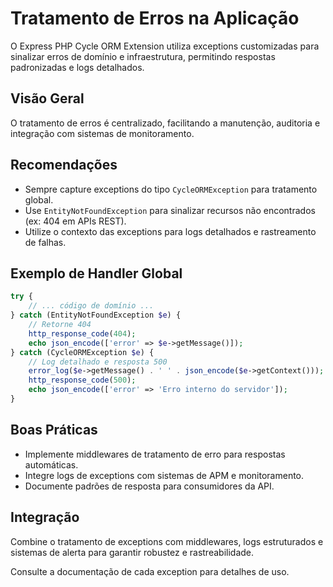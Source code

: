 # Tratamento de Erros na Aplicação

O Express PHP Cycle ORM Extension utiliza exceptions customizadas para sinalizar erros de domínio e infraestrutura, permitindo respostas padronizadas e logs detalhados.

## Visão Geral
O tratamento de erros é centralizado, facilitando a manutenção, auditoria e integração com sistemas de monitoramento.

## Recomendações
- Sempre capture exceptions do tipo `CycleORMException` para tratamento global.
- Use `EntityNotFoundException` para sinalizar recursos não encontrados (ex: 404 em APIs REST).
- Utilize o contexto das exceptions para logs detalhados e rastreamento de falhas.

## Exemplo de Handler Global
```php
try {
    // ... código de domínio ...
} catch (EntityNotFoundException $e) {
    // Retorne 404
    http_response_code(404);
    echo json_encode(['error' => $e->getMessage()]);
} catch (CycleORMException $e) {
    // Log detalhado e resposta 500
    error_log($e->getMessage() . ' ' . json_encode($e->getContext()));
    http_response_code(500);
    echo json_encode(['error' => 'Erro interno do servidor']);
}
```

## Boas Práticas
- Implemente middlewares de tratamento de erro para respostas automáticas.
- Integre logs de exceptions com sistemas de APM e monitoramento.
- Documente padrões de resposta para consumidores da API.

## Integração
Combine o tratamento de exceptions com middlewares, logs estruturados e sistemas de alerta para garantir robustez e rastreabilidade.

Consulte a documentação de cada exception para detalhes de uso.
